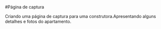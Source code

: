 #Página de captura

Criando uma página de captura para uma construtora.Apresentando alguns detalhes e fotos do apartamento.
